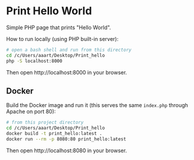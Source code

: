 # Print Hello World

Simple PHP page that prints "Hello World".

How to run locally (using PHP built-in server):

```bash
# open a bash shell and run from this directory
cd /c/Users/aaart/Desktop/Print_hello
php -S localhost:8000
```

Then open http://localhost:8000 in your browser.

## Docker

Build the Docker image and run it (this serves the same `index.php` through Apache on port 80):

```bash
# from this project directory
cd /c/Users/aaart/Desktop/Print_hello
docker build -t print_hello:latest .
docker run --rm -p 8080:80 print_hello:latest
```

Then open http://localhost:8080 in your browser.
